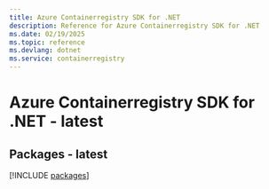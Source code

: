 ```yaml
---
title: Azure Containerregistry SDK for .NET
description: Reference for Azure Containerregistry SDK for .NET
ms.date: 02/19/2025
ms.topic: reference
ms.devlang: dotnet
ms.service: containerregistry
---
```

# Azure Containerregistry SDK for .NET - latest
## Packages - latest
[!INCLUDE [packages](containerregistry-index.md)]
